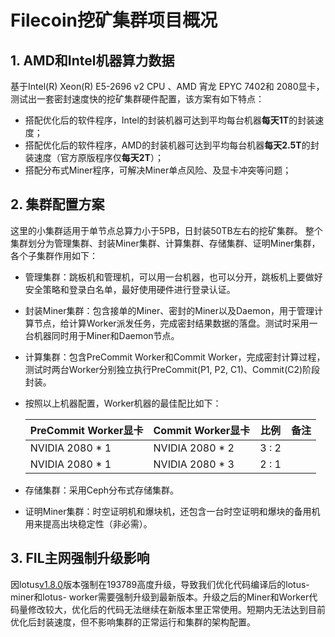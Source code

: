 # Filecoin挖矿集群项目概况

## 1. AMD和Intel机器算力数据
基于Intel(R) Xeon(R)  E5-2696 v2 CPU 、AMD 宵龙 EPYC 7402和 2080显卡，测试出一套密封速度快的挖矿集群硬件配置，该方案有如下特点：
- 搭配优化后的软件程序，Intel的封装机器可达到平均每台机器**每天1T**的封装速度；
- 搭配优化后的软件程序，AMD的封装机器可达到平均每台机器**每天2.5T**的封装速度（官方原版程序仅**每天2T**）；
- 搭配分布式Miner程序，可解决Miner单点风险、及显卡冲突等问题；



## 2. 集群配置方案
这里的小集群适用于单节点总算力小于5PB，日封装50TB左右的挖矿集群。
整个集群划分为管理集群、封装Miner集群、计算集群、存储集群、证明Miner集群，各个子集群作用如下：

- 管理集群：跳板机和管理机，可以用一台机器，也可以分开，跳板机上要做好安全策略和登录白名单，最好使用硬件进行登录认证。

- 封装Miner集群：包含接单的Miner、密封的Miner以及Daemon，用于管理计算节点，给计算Worker派发任务，完成密封结果数据的落盘。测试时采用一台机器同时用于Miner和Daemon节点。

- 计算集群：包含PreCommit Worker和Commit Worker，完成密封计算过程，测试时两台Worker分别独立执行PreCommit(P1, P2, C1)、Commit(C2)阶段封装。

- 按照以上机器配置，Worker机器的最佳配比如下：

  | PreCommit Worker显卡 | Commit Worker显卡 | 比例  | 备注 |
  | -------------------- | ----------------- | :---: | ---- |
  | NVIDIA 2080 * 1      | NVIDIA 2080 * 2   | 3 : 2 |      |
  | NVIDIA 2080 * 1      | NVIDIA 2080 * 3   | 2 : 1 |      |

- 存储集群：采用Ceph分布式存储集群。

- 证明Miner集群：时空证明机和爆块机，还包含一台时空证明和爆块的备用机用来提高出块稳定性（非必需）。

## 3. FIL主网强制升级影响
因lotus[v1.8.0](https://github.com/filecoin-project/lotus/releases/tag/v1.8.0)版本强制在193789高度升级，导致我们优化代码编译后的lotus-miner和lotus- worker需要强制升级到最新版本。升级之后的Miner和Worker代码量修改较大，优化后的代码无法继续在新版本里正常使用。短期内无法达到目前优化后封装速度，但不影响集群的正常运行和集群的架构配置。